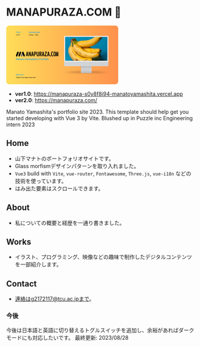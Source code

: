 # MANAPURAZA.COM &#x1F34C;

<img src="./public/ogp.png" alt="OGP image" width="300" style="border-radius:8px;">

* **ver1.0**: https://manapuraza-s0y8f8i94-manatoyamashita.vercel.app
* **ver2.0**: https://manapuraza.com/

Manato Yamashita's portfolio site 2023.
This template should help get you started developing with Vue 3 by Vite.
Blushed up in Puzzle inc Engineering intern 2023

## Home
* 山下マナトのポートフォリオサイトです。
* Glass morfismデザインパターンを取り入れました。
* `Vue3` build with `Vite`, `vue-router`, `Fontawesome`, `Three.js`, `vue-i18n` などの技術を使っています。
* はみ出た要素はスクロールできます。

## About
* 私についての概要と経歴を一通り書きました。

## Works
* イラスト、プログラミング、映像などの趣味で制作したデジタルコンテンツを一部紹介します。

## Contact
* 連絡はg2172117@tcu.ac.jpまで。

### 今後
今後は日本語と英語に切り替えるトグルスイッチを追加し、余裕があればダークモードにも対応したいです。
最終更新: 2023/08/28
